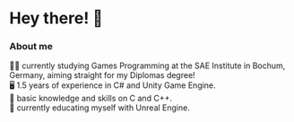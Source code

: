 # Hey there! 👋

### About me
 


👨‍🎓 currently studying Games Programming at the SAE Institute in Bochum, Germany, aiming straight for my Diplomas degree!  
🖥️ 1.5 years of experience in C# and Unity Game Engine.  
📖 basic knowledge and skills on C and C++.  
📖 currently educating myself with Unreal Engine.  




<!--
**Schildgard/Schildgard** is a ✨ _special_ ✨ repository because its `README.md` (this file) appears on your GitHub profile.

Here are some ideas to get you started:

- 🔭 I’m currently working on ... 
- 🌱 I’m currently learning ...
- 👯 I’m looking to collaborate on ...
- 🤔 I’m looking for help with ...
- 💬 Ask me about ...
- 📫 How to reach me: ...
- 😄 Pronouns: ...
- ⚡ Fun fact: ...
-->
